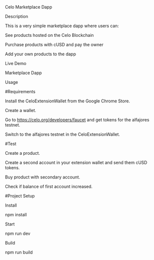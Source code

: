 Celo Marketplace Dapp


Description


This is a very simple marketplace dapp where users can:

See products hosted on the Celo Blockchain

Purchase products with cUSD and pay the owner

Add your own products to the dapp

Live Demo

Marketplace Dapp


Usage

#Requirements

Install the CeloExtensionWallet from the Google Chrome Store.

Create a wallet.

Go to https://celo.org/developers/faucet and get tokens for the alfajores testnet.

Switch to the alfajores testnet in the CeloExtensionWallet.

#Test

Create a product.

Create a second account in your extension wallet and send them cUSD tokens.

Buy product with secondary account.

Check if balance of first account increased.

#Project Setup

Install

npm install

Start

npm run dev

Build

npm run build
